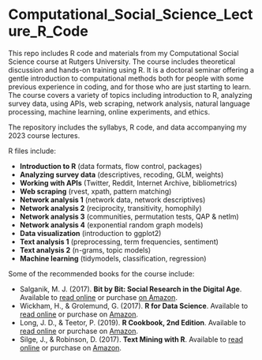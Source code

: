 # Computational_Social_Science_Lecture_R_Code

This repo includes R code and materials from my Computational Social Science course at Rutgers University. The course includes theoretical discussion and hands-on training using R. It is a doctoral seminar offering a gentle introduction to computational methods both for people with some previous experience in coding, and for those who are just starting to learn. The course covers a variety of topics including introduction to R, analyzing survey data, using APIs, web scraping, network analysis, natural language processing, machine learning, online experiments, and ethics.

 The repository includes the syllabys, R code, and data accompanying my 2023 course lectures. 

R files include: 

- **Introduction to R** (data formats, flow control, packages)
- **Analyzing survey data** (descriptives, recoding, GLM, weights)
- **Working with APIs** (Twitter, Reddit, Internet Archive, bibliometrics)
- **Web scraping** (rvest, xpath, pattern matching)
- **Network analysis 1** (network data, network descriptives)
- **Network analysis 2** (reciprocity, transitivity, homophily)
- **Network analysis 3** (communities, permutation tests, QAP & netlm)
- **Network analysis 4** (exponential random graph models)
- **Data visualization** (introduction to ggplot2)
- **Text analysis 1** (preprocessing, term frequencies, sentiment)
- **Text analysis 2** (n-grams, topic models)
- **Machine learning** (tidymodels, classification, regression)

Some of the recommended books for the course include:

- Salganik, M. J. (2017). **Bit by Bit: Social Research in the Digital Age**.
  Available to [read online]( https://www.bitbybitbook.com/en/1st-ed/preface/) or purchase [on Amazon](https://www.amazon.com/Bit-Social-Research-Digital-Age/dp/0691196109/).
- Wickham, H., & Grolemund, G. (2017). **R for Data Science**.
  Available to [read online]( https://r4ds.had.co.nz/) or purchase on [Amazon]( https://www.amazon.com/Data-Science-Transform-Visualize-Model/dp/1491910399/).
- Long, J. D., & Teetor, P. (2019). **R Cookbook, 2nd Edition**.
   Available to [read online](https://rc2e.com/) or purchase on [Amazon]( https://www.amazon.com/Cookbook-Recipes-Analysis-Statistics-Graphics/dp/1492040681/).
- Silge, J., & Robinson, D. (2017). **Text Mining with R**.
  Available to [read online](https://www.tidytextmining.com/) or purchase on [Amazon](https://www.amazon.com/gp/product/1491981652).
